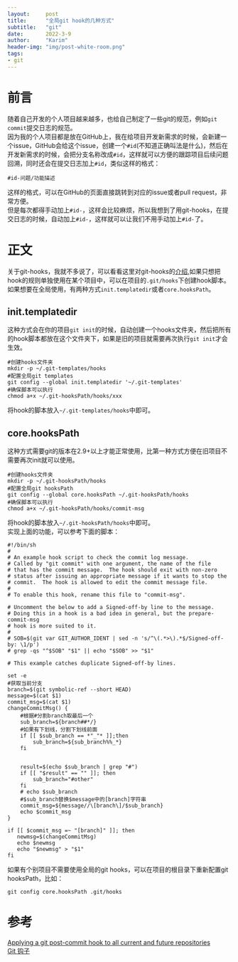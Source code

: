 ```yaml
---
layout:     post
title:      "全局git hook的几种方式"
subtitle:   "git"
date:       2022-3-9
author:     "Karim"
header-img: "img/post-white-room.png"
tags:
- git
---
```



# 前言  
随着自己开发的个人项目越来越多，也给自己制定了一些git的规范，例如`git commit`提交日志的规范。  
因为我的个人项目都是放在GitHub上，我在给项目开发新需求的时候，会新建一个issue，GitHub会给这个issue，创建一个`#id`(不知道正确叫法是什么)，然后在开发新需求的时候，会把分支名称改成`#id`，这样就可以方便的跟踪项目后续问题回溯，同时还会在提交日志加上`#id`，类似这样的格式：  
```
#id-问题/功能描述
```  
这样的格式，可以在GitHub的页面直接跳转到对应的issue或者pull request，非常方便。  
但是每次都得手动加上`#id-`，这样会比较麻烦，所以我想到了用git-hooks，在提交日志的时候，自动加上`#id-`，这样就可以让我们不用手动加上`#id-`了。


# 正文  
关于git-hooks，我就不多说了，可以看看这里对git-hooks的[介绍](https://git-scm.com/book/zh/v2/%E8%87%AA%E5%AE%9A%E4%B9%89-Git-Git-%E9%92%A9%E5%AD%90),如果只想把hook的规则单独使用在某个项目中，可以在项目的`.git/hooks`下创建hook脚本。  
如果想要在全局使用，有两种方式`init.templatedir`或者`core.hooksPath`。  

## init.templatedir  
这种方式会在你的项目`git init`的时候，自动创建一个hooks文件夹，然后把所有的hook脚本都放在这个文件夹下，如果是旧的项目就需要再次执行`git init`才会生效。  
```
#创建hooks文件夹
mkdir -p ~/.git-templates/hooks
#配置全局git templates
git config --global init.templatedir '~/.git-templates'  
#确保脚本可以执行
chmod a+x ~/.git-hooksPath/hooks/xxx
```
将hook的脚本放入`~/.git-templates/hooks`中即可。  

## core.hooksPath  
这种方式需要git的版本在2.9+以上才能正常使用，比第一种方式方便在旧项目不需要再次init就可以使用。
```shell
#创建hooks文件夹
mkdir -p ~/.git-hooksPath/hooks
#配置全局git hooksPath
git config --global core.hooksPath ~/.git-hooksPath/hooks  
#确保脚本可以执行
chmod a+x ~/.git-hooksPath/hooks/commit-msg
```
将hook的脚本放入`~/.git-hooksPath/hooks`中即可。  
实现上面的功能，可以参考下面的脚本：
```shell
#!/bin/sh
#
# An example hook script to check the commit log message.
# Called by "git commit" with one argument, the name of the file
# that has the commit message.  The hook should exit with non-zero
# status after issuing an appropriate message if it wants to stop the
# commit.  The hook is allowed to edit the commit message file.
#
# To enable this hook, rename this file to "commit-msg".

# Uncomment the below to add a Signed-off-by line to the message.
# Doing this in a hook is a bad idea in general, but the prepare-commit-msg
# hook is more suited to it.
#
# SOB=$(git var GIT_AUTHOR_IDENT | sed -n 's/^\(.*>\).*$/Signed-off-by: \1/p')
# grep -qs "^$SOB" "$1" || echo "$SOB" >> "$1"

# This example catches duplicate Signed-off-by lines.

set -e
#获取当前分支
branch=$(git symbolic-ref --short HEAD)
message=$(cat $1)
commit_msg=$(cat $1)
changeCommitMsg() {    
    #根据#分割branch取最后一个
    sub_branch=${branch##*/}
	#如果有下划线，分割下划线前面
    if [[ $sub_branch == *"_"* ]];then
    	sub_branch=${sub_branch%%_*}
    fi

    
    result=$(echo $sub_branch | grep "#")
    if [[ "$result" == "" ]]; then
        sub_branch="#other"
    fi
    # echo $sub_branch
    #$sub_branch替换$message中的[branch]字符串
    commit_msg=${message//\[branch\]/$sub_branch}
    echo $commit_msg
}

if [[ $commit_msg =~ "[branch]" ]]; then
   newmsg=$(changeCommitMsg) 
   echo $newmsg
   echo "$newmsg" > "$1"
fi
```



如果有个别项目不需要使用全局的git hooks，可以在项目的根目录下重新配置git hooksPath，比如：
```
git config core.hooksPath .git/hooks 
```

# 参考  
[Applying a git post-commit hook to all current and future repositories](https://stackoverflow.com/questions/2293498/applying-a-git-post-commit-hook-to-all-current-and-future-repositories)   
[Git 钩子](https://git-scm.com/book/zh/v2/%E8%87%AA%E5%AE%9A%E4%B9%89-Git-Git-%E9%92%A9%E5%AD%90)